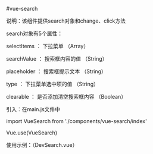#vue-search

说明：该组件提供search对象和change、click方法

search对象有5个属性：

selectItems	 ：  下拉菜单	              （Array） 

searchValue	 ：  搜索框内容的值	         （String）

placeholder	  ： 搜索框提示文本	        （String） 

type	      ：   下拉菜单选中项的值	    （String） 

clearable	   ：  是否添加清空搜索框内容	（Boolean） 


引入：在main.js文件中

import VueSearch from './components/vue-search/index'

Vue.use(VueSearch)


使用示例：（DevSearch.vue）
